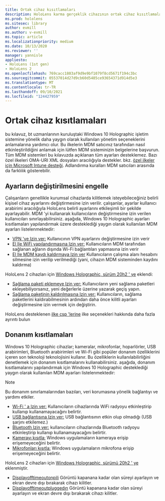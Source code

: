 ```yaml
---
title: Ortak cihaz kısıtlamaları
description: HoloLens karma gerçeklik cihazının ortak cihaz kısıtlamaları ve ayarlarıyla güncel tutun.
ms.prod: hololens
ms.sitesec: library
author: evmill
ms.author: v-evmill
ms.topic: article
ms.localizationpriority: medium
ms.date: 10/13/2020
ms.reviewer: ''
manager: yannisle
appliesto:
- HoloLens (1st gen)
- HoloLens 2
ms.openlocfilehash: 769cacc1803af9d9e9bf1079f8cd5671f194c3bc
ms.sourcegitcommit: 05537014d27d9cb60d5485ce93654371d914d5e3
ms.translationtype: MT
ms.contentlocale: tr-TR
ms.lasthandoff: 09/10/2021
ms.locfileid: "124427959"
---
```

# <a name="common-device-restrictions"></a>Ortak cihaz kısıtlamaları 

bu kılavuz, bt uzmanlarının kuruluştaki Windows 10 Holographic işletim sistemine yönelik daha yaygın olarak kullanılan yönetim seçeneklerini anlamalarına yardımcı olur. Bu ilkelerin MDM satıcınız tarafından nasıl etkinleştirildiğini anlamak için lütfen MDM sisteminizin belgelerine başvurun. Tüm MDM sistemleri bu kılavuzda açıklanan tüm ayarları desteklemez. Bazı özel ilkeleri OMA-URI XML dosyaları aracılığıyla destekler. bkz. [özel ilkeler için Microsoft Intune desteği](/mem/intune/configuration/custom-settings-windows-10). Adlandırma kuralları MDM satıcıları arasında da farklılık gösterebilir.

## <a name="prevent-changing-of-settings"></a>Ayarların değiştirilmesini engelle
Çalışanların genellikle kurumsal cihazlarda kilitlemek isteyebileceğiniz belirli kişisel cihaz ayarlarını değiştirmesine izin verilir. çalışanlar, ayarlar kullanıcı arabirimi aracılığıyla HoloLens belirli ayarlarını etkileşimli bir şekilde ayarlayabilir. MDM 'yi kullanarak kullanıcıların değiştirmesine izin verilen kullanıcıları sınırlayabilirsiniz. aşağıda, Windows 10 Holographic ayarları kısıtlamaları yapılandırmak üzere desteklediği yaygın olarak kullanılan MDM ayarları listelenmektedir:
-   [VPN 'ye Izin ver:](/windows/client-management/mdm/policy-csp-settings#settings-allowvpn) Kullanıcının VPN ayarlarını değiştirmesine izin verir
-   [El Ile WiFi yapılandırmasına Izin ver:](/windows/client-management/mdm/policy-csp-wifi#wifi-allowmanualwificonfiguration) Kullanıcıların MDM tarafından sağlanan ağların dışında Wi-Fi bağlantıları yapmasına izin verir
-   [El Ile MDM kaydı kaldırmaya Izin ver](/windows/client-management/mdm/policy-csp-experience#experience-allowmanualmdmunenrollment) Kullanıcıların çalışma alanı hesabını silmesine izin verilip verilmediği (yani, cihazın MDM sisteminden kaydını kaldırma)

HoloLens 2 cihazları için [Windows Holographic, sürüm 20h2 ' ye](hololens-release-notes.md#windows-holographic-version-20h2) eklendi:
- [Sağlama paketi eklemeye Izin ver:](/windows/client-management/mdm/policy-csp-security#security-allowaddprovisioningpackage) Kullanıcıların yeni sağlama paketleri ekleyebiliyorsanız, yeni değerlerle üzerine yazarak geçiş yapın.
- [Sağlama paketinin kaldırılmasına Izin ver:](/windows/client-management/mdm/policy-csp-security#security-allowremoveprovisioningpackage) Kullanıcıların, sağlama paketlerini kaldırabilmesinin ardından daha önce kilitli ayarları değiştirmesine izin vermek için değiştirin.

HoloLens desteklenen [ilke csp 'lerine](/windows/client-management/mdm/policy-csps-supported-by-hololens2) ilke seçenekleri hakkında daha fazla ayrıntı bulun

## <a name="hardware-restrictions"></a>Donanım kısıtlamaları
Windows 10 Holographic cihazlar; kameralar, mikrofonlar, hoparlörler, USB arabirimleri, Bluetooth arabirimleri ve Wi-Fi gibi popüler donanım özelliklerini içeren son teknoloji teknolojisini kullanır. Bu özelliklerin kullanılabilirliğini denetlemek için donanım kısıtlamalarını kullanabilirsiniz.
aşağıda, donanım kısıtlamalarını yapılandırmak için Windows 10 Holographic desteklediği yaygın olarak kullanılan MDM ayarları listelenmektedir:

> [!NOTE]
> Bu donanım sınırlamalarından bazıları, veri korumasına yönelik bağlantıyı ve yardımı etkiler.

-   [Wi-Fi ' a Izin ver:](/windows/client-management/mdm/policy-csp-wifi#wifi-allowwifi) Kullanıcıların cihazlarında WiFi radyoyu etkinleştirip kullanıp kullanamayacağını belirtir.
-   [USB bağlantısına Izin ver:](/windows/client-management/mdm/policy-csp-connectivity#connectivity-allowusbconnection) USB bağlantısının etkin olup olmadığı (USB şarjını etkilemez.)
-   [Bluetooth Izin ver:](/windows/client-management/mdm/policy-csp-connectivity#connectivity-allowbluetooth) kullanıcıların cihazlarında Bluetooth radyoyu etkinleştirip kullanıp kullanamayacağını belirtir.
-   [Kamerayı kısıtla:](/windows/client-management/mdm/policy-csp-privacy#privacy-letappsaccesscamera) Windows uygulamaların kameraya erişip erişemeyeceğini belirtir.
-   [Mikrofonları kısıtla:](/windows/client-management/mdm/policy-csp-privacy#privacy-letappsaccessmicrophone) Windows uygulamaların mikrofona erişip erişemeyeceğini belirtir.

HoloLens 2 cihazları için [Windows Holographic, sürümü 20h2 ' ye](hololens-release-notes.md#windows-holographic-version-20h2) eklenmiştir. 
- [Displayofftimeoutonpili](/windows/client-management/mdm/policy-csp-power#power-displayofftimeoutonbattery) Görüntü kapanana kadar olan süreyi ayarlayın ve ekran devre dışı bırakarak cihazı kilitler. 
- [Displayofftimeoutpluggedın](/windows/client-management/mdm/policy-csp-power#power-displayofftimeoutpluggedin) Görüntü kapanana kadar olan süreyi ayarlayın ve ekran devre dışı bırakarak cihazı kilitler. 
